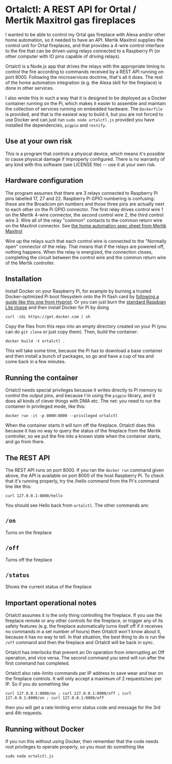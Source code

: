 # Ortalctl: A REST API for Ortal / Mertik Maxitrol gas fireplaces

I wanted to be able to control my Ortal gas fireplace with Alexa and/or other
home automation, so it needed to have an API. Mertik Maxitrol supplies the
control unit for Ortal fireplaces, and that provides a 4-wire control
interface to the fire that can be driven using relays connected to a 
Raspberry Pi (or other computer with IO pins capable of driving relays).

Ortalctl is a Node.js app that drives the relays with the appropriate timing
to control the fire according to commands received by a REST API running on
port 8000. Following the microservices doctrine, that's all it does. The rest
of the home automation integration (e.g. the Alexa skill for the fireplace)
is done in other services.

I also wrote this in such a way that it is designed to be deployed as a Docker
container running on the Pi, which makes it easier to assemble and maintain
the collection of services running on embedded hardware. The `Dockerfile` is
provided, and that is the easiest way to build it, but you are not forced
to use Docker and can just run `sudo node ortalctl.js` provided you have installed
the dependencies, `pigpio` and `restify`.

## Use at your own risk

This is a program that controls a physical device, which means it's possible to
cause physical damage if improperly configured. There is no warranty of any kind
with this software (see LICENSE file) -- use it at your own risk.

## Hardware configuration

The program assumes that there are 3 relays connected to Raspberry Pi pins labelled
17, 27 and 22. Raspberry Pi GPIO numbering is confusing: these are the Broadcom pin numbers
and those three pins are actually next to each other on the Pi GPIO connector. The first relay
drives control wire 1 on the Mertik 4-wire connector, the second control wire 2,
the third control wire 3. Wire all of the relay "common" contacts to the common return
wire on the Maxitrol connector. See [the home automation spec sheet from Mertik Maxitrol](http://media.druservice.nl/Documents/Data/IH_Mertik_2008_EN_GV60_external_source.pdf)

Wire up the relays such that each control wire is connected to the "Normally open"
connector of the relay. That means that if the relays are powered off, nothing happens.
When the relay is energized, the connection closes, completing the circuit between
the control wire and the common return wire of the Mertik controller.

## Installation

Install Docker on your Raspberry Pi, for example by burning a trusted Docker-optimized Pi boot filesystem onto the Pi
flash card by [following a guide like this one from Hypriot](https://blog.hypriot.com/getting-started-with-docker-on-your-arm-device/). Or you can just burn the [standard Raspbian Lite image](https://www.raspberrypi.org/downloads/raspbian/)
and then install Docker for Pi by doing
```
curl -sSL https://get.docker.com | sh
```
Copy the files from this repo into an empty directory created on your Pi
(you can do `git clone` or just copy them). Then, build the container:
```
docker build -t ortalctl .
```
This will take some time, because the Pi has to download a base container and then install a bunch of packages, so go and
have a cup of tea and come back in a few minutes.

## Running the container

Ortalctl needs special privileges because it writes directly to Pi memory to control the output pins, and
because I'm using the `pigpio` library, and it does all kinds of clever things with DMA etc. The net: you need to run the
container in privileged mode, like this:
```
docker run -it -p 8000:8000 --privileged ortalctl
```
When the container starts it will turn off the fireplace. Ortalctl does this
because it has no way to query the status of the fireplace from the Mertik controller, so we put the fire into a known
state when the container starts, and go from there.

## The REST API

The REST API runs on port 8000. If you ran the `docker run` command given above, the API is available on
port 8000 of the host Raspberry Pi. To check that it's running properly, try the /hello command from the Pi's
command line like this:
```
curl 127.0.0.1:8000/hello
```
You should see Hello back from `ortalctl`. The other commands are:

## `/on`
Turns on the fireplace

## `/off`
Turns off the fireplace

## `/status`
Shows the current status of the fireplace

## Important operational notes

Ortalctl assumes it is the only thing controlling the fireplace. If you use the fireplace remote or any other controls
for the fireplace, or trigger any of its safety features (e.g. the fireplace automatically turns itself off if it 
receives no commands in a set number of hours) then Ortalctl won't know about it, because it has no way to tell. In that
situation, the best thing to do is run the `/off` command and then the fireplace and Ortalctl will be back in sync.

Ortalctl has interlocks that prevent an On operation from interrupting an Off operation, and vice versa. The second command
you send will run after the first command has completed.

Ortalctl also rate-limits commands per IP address to save wear and tear on the fireplace controls.
It will only accept a maximum of 2 requests/sec per IP. So if you do something like
```
curl 127.0.0.1:8000/on ; curl 127.0.0.1:8000/off ; curl 127.0.0.1:8000/on ; curl 127.0.0.1:8000/off
```
then you will get a rate limiting error status code and message for the 3rd and 4th requests.

## Running without Docker

If you run this without using Docker, then remember that the code needs root privileges to operate properly, so you
must do something like
```
sudo node ortalctl.js
```
